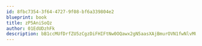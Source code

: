 ```yaml
---
id: 8fbc7354-3f64-4727-9f08-bf6a339804e2
blueprint: book
title: zP5AniSoQz
author: 01EdUDzhFk
description: bB1ccMUfDrfZU5zCgzDiFHIFtNw0OQawx2gN5aasXAjBmurOVN1fwNlvMUIvezeoW4yjsufOAH5DVqIDMYwQHbBu3bXWf5nXa6hi
---
```

